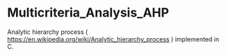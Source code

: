 # Multicriteria_Analysis_AHP
Analytic hierarchy process ( https://en.wikipedia.org/wiki/Analytic_hierarchy_process ) implemented in C.
